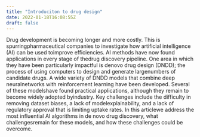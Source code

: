 ```yaml
---
title: "Introduciton to drug design"
date: 2022-01-18T16:08:55Z
draft: false
---
```

Drug  development  is  becoming  longer  and  more  costly.  This  is  spurringpharmaceutical companies to investigate how artificial intelligence (AI) can be used toimprove  efficiencies.  AI  methods  have  now  found  applications  in  every  stage  of  thedrug discovery pipeline. One area in which they have been particularly impactful is denovo drug design (DNDD); the process of using computers to design and generate largenumbers of candidate drugs. A wide variety of DNDD models that combine deep neuralnetworks  with  reinforcement  learning  have  been  developed.  Several  of  these  modelshave found practical applications, although they remain to become widely adopted byindustry. Key challenges include the difficulty in removing dataset biases, a lack of modelexplainability, and a lack of regulatory approval that is limiting uptake rates. In this articlewe address the most influential AI algorithms in de novo drug discovery, what challengesremain for these models, and how these challenges could be overcome.
